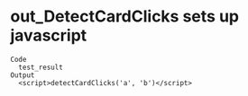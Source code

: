 # out_DetectCardClicks sets up javascript

    Code
      test_result
    Output
      <script>detectCardClicks('a', 'b')</script>

